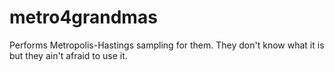 # metro4grandmas
Performs Metropolis-Hastings sampling for them. They don't know what it is but they ain't afraid to use it.
